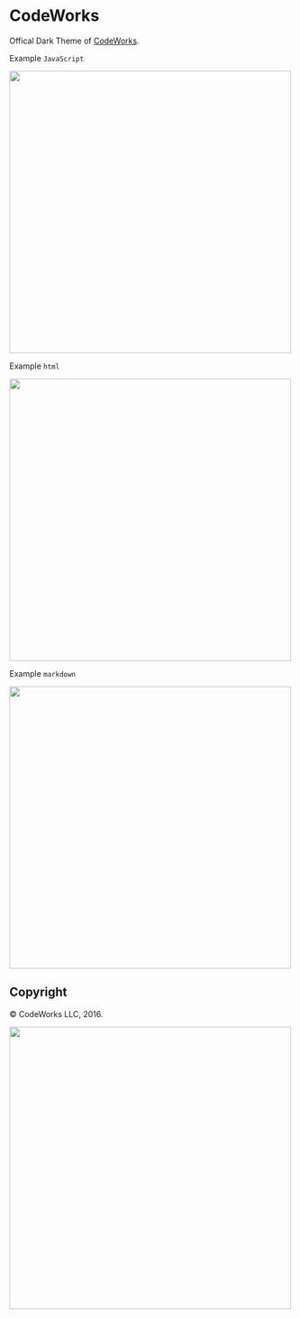 # CodeWorks

Offical Dark Theme of [CodeWorks](https://boisecodeworks.com).

Example `JavaScript`

<img src="https://bcw.blob.core.windows.net/public/img/theme-example-images/theme-example-js.jpg" width="500">

Example `html`

<img src="https://bcw.blob.core.windows.net/public/img/theme-example-images/theme-example-js.jpg" width="500">

Example `markdown`

<img src="https://bcw.blob.core.windows.net/public/img/theme-example-images/theme-example-md.jpg" width="500">

## Copyright

© CodeWorks LLC, 2016.

<img src="https://bcw.blob.core.windows.net/public/img/theme-example-images/logo.png" width="500">
